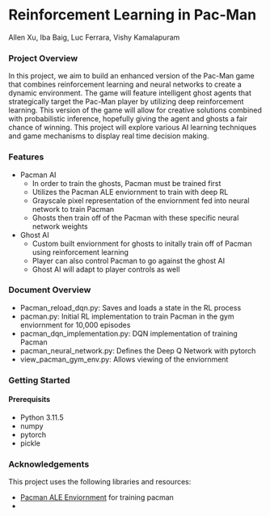 # Reinforcement Learning in Pac-Man
Allen Xu, Iba Baig, Luc Ferrara, Vishy Kamalapuram

### Project Overview
In this project, we aim to build an enhanced version of the Pac-Man game that combines reinforcement learning and neural networks to create a dynamic environment. The game will feature intelligent ghost agents that strategically target the Pac-Man player by utilizing deep reinforcement learning. This version of the game will allow for creative solutions combined with probabilistic inference, hopefully giving the agent and ghosts a fair chance of winning. This project will explore various AI learning techniques and game mechanisms to display real time decision making.

### Features
- Pacman AI
   - In order to train the ghosts, Pacman must be trained first
   - Utilizes the Pacman ALE enviornment to train with deep RL
   - Grayscale pixel representation of the enviornment fed into neural network to train Pacman
   - Ghosts then train off of the Pacman with these specific neural network weights
- Ghost AI
   - Custom built enviornment for ghosts to initally train off of Pacman using reinforcement learning
   - Player can also control Pacman to go against the ghost AI
   - Ghost AI will adapt to player controls as well

### Document Overview
- Pacman_reload_dqn.py: Saves and loads a state in the RL process
- pacman.py: Initial RL implementation to train Pacman in the gym enviornment for 10,000 episodes
- pacman_dqn_implementation.py: DQN implementation of training Pacman
- pacman_neural_network.py: Defines the Deep Q Network with pytorch
- view_pacman_gym_env.py: Allows viewing of the enviornment

### Getting Started

#### Prerequisits
- Python 3.11.5
- numpy
- pytorch
- pickle



### Acknowledgements
This project uses the following libraries and resources:
- [Pacman ALE Enviornment](https://ale.farama.org/environments/pacman/) for training pacman
-  



